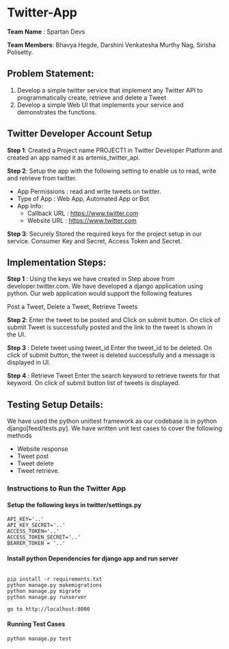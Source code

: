 # Twitter-App

**Team Name** : Spartan Devs

**Team Members**: Bhavya Hegde, Darshini Venkatesha Murthy Nag, Sirisha Polisetty.

## Problem Statement: 
1. Develop a simple twitter service that implement any Twitter API to programmatically create, retrieve and delete a Tweet
2. Develop a simple Web UI that  implements your service and demonstrates the functions.

## Twitter Developer Account Setup 

**Step 1**: Created a Project name PROJECT1 in Twitter Developer Platform and created an app named it as artemis_twitter_api.

**Step 2**: Setup the app with the following setting to enable us to read, write and retrieve from twitter.
- App Permissions :  read and write tweets on twitter.
- Type of App : Web App, Automated App or Bot
- App Info:
  - Callback URL : https://www.twitter.com
  - Website URL : https://www.twitter.com 

**Step 3**: Securely Stored the required keys for the project setup in our service.
Consumer Key and Secret, Access Token and Secret.

## Implementation Steps:

**Step 1** : Using the keys we have created in Step above from developer.twitter.com. We have developed a django application using python.
Our  web application would support the following features

Post a Tweet, Delete a Tweet, Retrieve Tweets

**Step 2**: Enter the tweet to be posted and Click on submit button.
On click of submit Tweet is successfully posted and the link to the tweet is shown in the UI.

**Step 3** : Delete tweet using tweet_id
Enter the tweet_id to be deleted.
On click of submit button, the tweet is deleted successfully and a message is displayed in UI.

**Step 4** : Retrieve Tweet
Enter the search keyword to retrieve tweets for that keyword. On click of submit button  list of tweets is displayed. 

## Testing Setup Details:
We have used the python unittest framework as our codebase is in python django[feed/tests.py].
We have written unit test cases to cover the following methods

- Website response
- Tweet post
- Tweet delete
- Tweet retrieve.

### Instructions to Run the Twitter App

#### Setup the following keys in twitter/settings.py

```
API_KEY='..'
API_KEY_SECRET='..'
ACCESS_TOKEN='..'
ACCESS_TOKEN_SECRET='..'
BEARER_TOKEN = '..'
```

#### Install python Dependencies for django app and run server

```

pip install -r requirements.txt
python manage.py makemigrations
python manage.py migrate
python manage.py runserver

go to http://localhost:8000
```

#### Running Test Cases

```
python manage.py test
```
